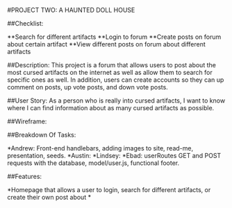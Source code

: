 #PROJECT TWO: A HAUNTED DOLL HOUSE

##Checklist:

**Search for different artifacts
**Login to forum
**Create posts on forum about certain artifact
**View different posts on forum about different artifacts

##Description:
This project is a forum that allows users to post about the most cursed artifacts on the internet as well as allow them to search for specific ones as well. 
In addition, users can create accounts so they can up comment on posts, up vote posts, and down vote posts.

##User Story: 
As a person who is really into cursed artifacts, I want to know where I can find information about as many cursed artifacts as possible. 

##Wireframe:

##Breakdown Of Tasks:

*Andrew: Front-end handlebars, adding images to site, read-me, presentation, seeds.
*Austin:
*Lindsey:
*Ebad: userRoutes GET and POST requests with the database, model/user.js, functional footer.

##Features:

*Homepage that allows a user to login, search for different artifacts, or create their own post about 
*

